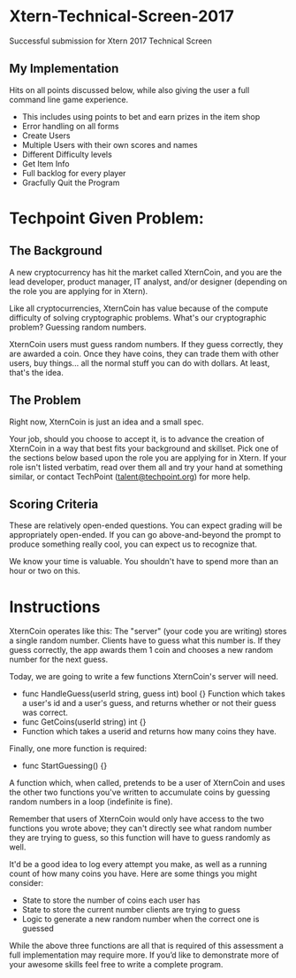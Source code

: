 # Xtern-Technical-Screen-2017
Successful submission for Xtern 2017 Technical Screen

## My Implementation
Hits on all points discussed below, while also giving the user a full command line game experience. 
  * This includes using points to bet and earn prizes in the item shop
  * Error handling on all forms
  * Create Users
  * Multiple Users with their own scores and names
  * Different Difficulty levels
  * Get Item Info
  * Full backlog for every player
  * Gracfully Quit the Program
  
# Techpoint Given Problem: 
## The Background
A new cryptocurrency has hit the market called XternCoin, and you are the lead developer, product manager, IT analyst, and/or designer (depending on the role you are applying for in Xtern).

Like all cryptocurrencies, XternCoin has value because of the compute difficulty of solving cryptographic problems. What's our cryptographic problem? Guessing random numbers.

XternCoin users must guess random numbers. If they guess correctly, they are awarded a coin. Once they have coins, they can trade them with other users, buy things... all the normal stuff you can do with dollars. At least, that's the idea.

## The Problem
Right now, XternCoin is just an idea and a small spec.

Your job, should you choose to accept it, is to advance the creation of XternCoin in a way that best fits your background and skillset. Pick one of the sections below based upon the role you are applying for in Xtern. If your role isn't listed verbatim, read over them all and try your hand at something similar, or contact TechPoint (talent@techpoint.org) for more help.

## Scoring Criteria 
These are relatively open-ended questions. You can expect grading will be appropriately open-ended. If you can go above-and-beyond the prompt to produce something really cool, you can expect us to recognize that.

We know your time is valuable. You shouldn't have to spend more than an hour or two on this.


# Instructions
XternCoin operates like this: The "server" (your code you are writing) stores a single random number. Clients have to guess what this number is. If they guess correctly, the app awards them 1 coin and chooses a new random number for the next guess.

Today, we are going to write a few functions XternCoin's server will need.

  * func HandleGuess(userId string, guess int) bool {}
Function which takes a user's id and a user's guess, and returns whether or not their guess was correct.
  * func GetCoins(userId string) int {}
  * Function which takes a userid and returns how many coins they have.

Finally, one more function is required:
  * func StartGuessing() {}
  
A function which, when called, pretends to be a user of XternCoin and uses the other two functions you've written to accumulate coins by guessing random numbers in a loop (indefinite is fine).

Remember that users of XternCoin would only have access to the two functions you wrote above; they can't directly see what random number they are trying to guess, so this function will have to guess randomly as well.

It'd be a good idea to log every attempt you make, as well as a running count of how many coins you have. Here are some things you might consider:
  * State to store the number of coins each user has
  * State to store the current number clients are trying to guess
  * Logic to generate a new random number when the correct one is guessed

While the above three functions are all that is required of this assessment a full implementation may require more. If you’d like to demonstrate more of your awesome skills feel free to write a complete program. 


